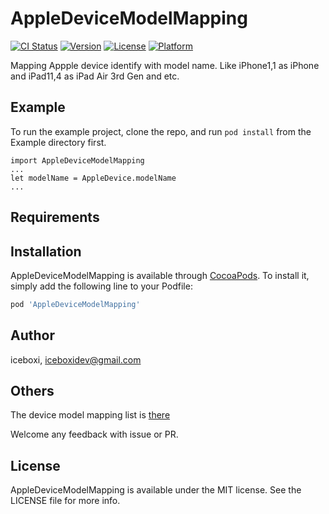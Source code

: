 # AppleDeviceModelMapping

[![CI Status](https://img.shields.io/travis/iceboxi/AppleDeviceModelMapping.svg?style=flat)](https://travis-ci.org/iceboxi/AppleDeviceModelMapping)
[![Version](https://img.shields.io/cocoapods/v/AppleDeviceModelMapping.svg?style=flat)](https://cocoapods.org/pods/AppleDeviceModelMapping)
[![License](https://img.shields.io/cocoapods/l/AppleDeviceModelMapping.svg?style=flat)](https://cocoapods.org/pods/AppleDeviceModelMapping)
[![Platform](https://img.shields.io/cocoapods/p/AppleDeviceModelMapping.svg?style=flat)](https://cocoapods.org/pods/AppleDeviceModelMapping)


Mapping Appple device identify with model name. Like iPhone1,1 as iPhone and iPad11,4 as iPad Air 3rd Gen and etc.

## Example

To run the example project, clone the repo, and run `pod install` from the Example directory first.

````
import AppleDeviceModelMapping
...
let modelName = AppleDevice.modelName
...
````

## Requirements

## Installation

AppleDeviceModelMapping is available through [CocoaPods](https://cocoapods.org). To install
it, simply add the following line to your Podfile:

```ruby
pod 'AppleDeviceModelMapping'
```

## Author

iceboxi, iceboxidev@gmail.com


## Others

The device model mapping list is [there](https://github.com/iceboxi/AppleDeviceModelMapping/blob/master/AppleDeviceModelMapping/Assets/DeviceModelMapping.plist)

Welcome any feedback with issue or PR.

## License

AppleDeviceModelMapping is available under the MIT license. See the LICENSE file for more info.


